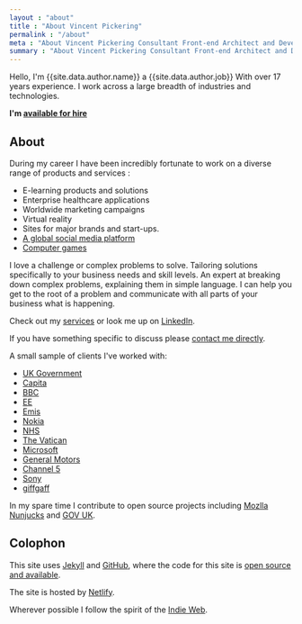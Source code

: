 ```yaml
---
layout : "about"
title : "About Vincent Pickering"
permalink : "/about"
meta : "About Vincent Pickering Consultant Front-end Architect and Developer"
summary : "About Vincent Pickering Consultant Front-end Architect and Developer"
---
```


Hello, I'm {{site.data.author.name}} a {{site.data.author.job}} With over 17 years experience. I work across a large breadth of industries and technologies.

**I'm [available for hire]({{site.url}}/services)**

## About

During my career I have been incredibly fortunate to work on a diverse range of products and services :

- E-learning products and solutions
- Enterprise healthcare applications
- Worldwide marketing campaigns
- Virtual reality
- Sites for major brands and start-ups.
- [A global social media platform](http://www.xt3.com)
- [Computer games](http://uk.playstation.com/tag)

I love a challenge or complex problems to solve. Tailoring solutions specifically to your business needs and skill levels. An expert at breaking down complex problems, explaining them in simple language. I can help you get to the root of a problem and communicate with all parts of your business what is happening.

Check out my [services]({{site.url}}/services) or look me up on [LinkedIn]({{site.data.author.linkedin.url}}).

If you have something specific to discuss please [contact me directly]({{site.data.author.email}}).

A small sample of clients I've worked with:

- [UK Government](https://www.gov.uk)
- [Capita](http://www.capita.com)
- [BBC](http://www.bbc.co.uk)
- [EE](http://ee.co.uk)
- [Emis](https://www.emishealth.com)
- [Nokia](https://www.nokia.com)
- [NHS](http://www.nhs.uk/pages/home.aspx)
- [The Vatican](http://www.xt3.com)
- [Microsoft](https://www.microsoft.com)
- [General Motors](http://www.gm.com/index.html)
- [Channel 5](http://www.channel5.com/)
- [Sony](https://www.playstation.com/)
- [giffgaff](https://www.giffgaff.com)

In my spare time I contribute to open source projects including [Mozlla Nunjucks](https://github.com/mozilla/nunjucks) and [GOV UK](https://github.com/alphagov/govuk_frontend_toolkit/).

## Colophon

This site uses [Jekyll](https://jekyllrb.com/) and [GitHub](https://github.com), where the code for this site is [open source and available]({{site.data.author.github.repo}}).

The site is hosted by [Netlify](https://www.netlify.com/).

Wherever possible I follow the spirit of the [Indie Web](https://indieweb.org/).

